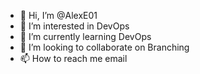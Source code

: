 - 👋 Hi, I’m @AlexE01
- 👀 I’m interested in DevOps
- 🌱 I’m currently learning DevOps
- 💞️ I’m looking to collaborate on Branching 
- 📫 How to reach me email

<!---
AlexE01/AlexE01 is a ✨ special ✨ repository because its `README.md` (this file) appears on your GitHub profile.
You can click the Preview link to take a look at your changes.
--->
